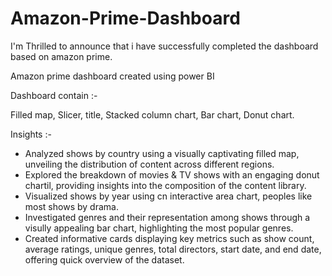 # Amazon-Prime-Dashboard
I'm Thrilled to announce that i have successfully completed the dashboard based on amazon prime.

Amazon prime dashboard created using power BI

Dashboard contain :-

 Filled map,
 Slicer,
 title,
 Stacked column chart,
 Bar chart,
 Donut chart.

Insights :-

- Analyzed shows by country using a visually captivating filled map, unveiling the distribution of content across different regions.
- Explored the breakdown of movies & TV shows with an engaging donut chartil, providing insights into the composition of the content library.
- Visualized shows by year using cn interactive area chart, peoples like most shows by drama.
- Investigated genres and their representation among shows through a visully appealing bar chart, highlighting the most popular genres.
- Created informative cards displaying key metrics such as show count, average ratings, unique genres, total directors, start date, and end date, offering quick overview of the dataset.
